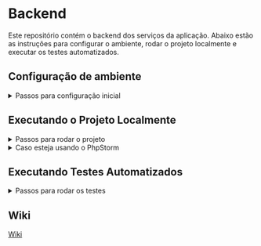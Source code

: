 # Backend

Este repositório contém o backend dos serviços da aplicação. Abaixo estão as instruções para configurar o ambiente, rodar o projeto localmente e executar os testes automatizados.

## Configuração de ambiente

<details>
<summary>Passos para configuração inicial</summary>

1. Crie um arquivo `.env` na raiz do repositório, utilizando como base o arquivo `.env.example` fornecido;
2. Crie um arquivo `.env` em cada serviço individual (diretório), utilizando como base o respectivo `.env.example`;
3. Para preencher a chave `APP_KEY`, execute o seguinte comando no terminal do serviço:

```bash
php artisan key:generate
```

</details>

## Executando o Projeto Localmente

<details>
<summary>Passos para rodar o projeto</summary>

### Pré-requisitos

- Certifique-se de que o Docker está instalado e em execução na sua máquina;
- (_Somente para Windows_): Acesse as configurações do Docker → Configurações → Resources → File Sharing e adicione o caminho do diretório do projeto backend.

### Instruções

1. No terminal, na raiz do repositório, execute o comando abaixo para instalar o Prettier:

```bash
yarn
```

2. Abra o arquivo `docker-compose.development.yml` e comente os serviços que você não deseja executar no momento;
3. Execute os seguintes comandos para construir as imagens Docker e iniciar os serviços:

```bash
docker build -t lookpay-api:latest -f apps/lookpay-api/Dockerfile.development apps/lookpay-api/
docker build -t med-api:latest -f apps/med-api/Dockerfile.development apps/med-api/
docker compose -f docker-compose.development.yml up --build -d
```

Esses comandos irão construir as imagens necessárias e iniciar os contêineres em segundo plano.

</details>

<details>
<summary>Caso esteja usando o PhpStorm</summary>

### Caso esteja usando a IDE PHPStorm

- Vá em Settings -> Tools -> Actions on Save -> Reformat Code
- Marque todas as opções e desmarque a opção .php
- Clique em `Apply` e depois em `OK`

</details>

## Executando Testes Automatizados

<details>
<summary>Passos para rodar os testes</summary>

1. Construa a imagem compartilhada de backend:

```bash
docker build -t backend-shared:latest shared
```

2. Remova arquivos `.dockerignore`:

```bash
find . -name '*.dockerignore' -type f -delete
```

3. Execute os testes com o comando abaixo:

```bash
docker compose -f docker-compose.test.yml up --build
```

4. Após a execução dos testes, restaure os arquivos `.dockerignore`:

```bash
git checkout -- '*.dockerignore'
```

**Observação:** Esse procedimento deve ser executado em um terminal Bash para funcionar corretamente.

</details>

## Wiki
[Wiki](https://github.com/mobilestock/backend/wiki)
